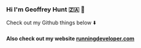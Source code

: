 ### Hi I'm Geoffrey Hunt 🇿🇦 👋

Check out my Github things below ⬇️

#### Also check out my website [runningdeveloper.com](https://runningdeveloper.com)
